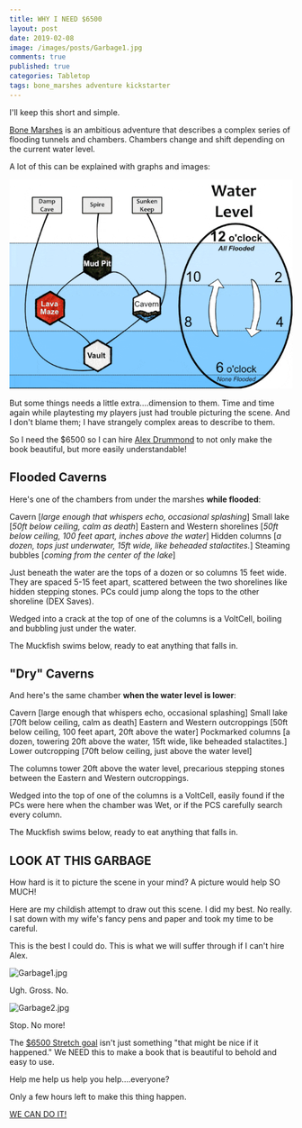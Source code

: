 ```yaml
---
title: WHY I NEED $6500 
layout: post
date: 2019-02-08
image: /images/posts/Garbage1.jpg
comments: true
published: true
categories: Tabletop
tags: bone_marshes adventure kickstarter 
---
```


I'll keep this short and simple.

[Bone Marshes](https://www.kickstarter.com/projects/464972563/the-bone-marshes-a-hex-mapping-adventure-about-get/description) is an ambitious adventure that describes a complex series of flooding tunnels and chambers. Chambers change and shift depending on the current water level.

A lot of this can be explained with graphs and images:

![marshes-flooding.gif](/images/posts/marshes-flooding.gif)

But some things needs a little extra....dimension to them. Time and time again while playtesting my players just had trouble picturing the scene. And I don't blame them; I have strangely complex areas to describe to them.

So I need the $6500 so I can hire [Alex Drummond](https://www.drivethrurpg.com/product/228485/Epic-Isometric-Bundle) to not only make the book beautiful, but more easily understandable!

## Flooded Caverns

Here's one of the chambers from under the marshes **while flooded**:

Cavern [*large enough that whispers echo, occasional splashing*] Small lake [*50ft below ceiling, calm as death*] Eastern and Western shorelines [*50ft below ceiling, 100 feet apart, inches above the water*] Hidden columns [*a dozen, tops just underwater, 15ft wide, like beheaded stalactites.*] Steaming bubbles [*coming from the center of the lake*]

Just beneath the water are the tops of a dozen or so columns 15 feet wide. They are spaced 5-15 feet apart, scattered between the two shorelines like hidden stepping stones. PCs could jump along the tops to the other shoreline (DEX Saves).

Wedged into a crack at the top of one of the columns is a VoltCell, boiling and bubbling just under the water. 

The Muckfish swims below, ready to eat anything that falls in.

## "Dry" Caverns

And here's the same chamber **when the water level is lower**:

Cavern [large enough that whispers echo, occasional splashing] Small lake [70ft below ceiling, calm as death] Eastern and Western outcroppings [50ft below ceiling, 100 feet apart, 20ft above the water] Pockmarked columns [a dozen, towering 20ft above the water, 15ft wide, like beheaded stalactites.] Lower outcropping [70ft below ceiling, just above the water level]

The columns tower 20ft above the water level, precarious stepping stones between the Eastern and Western outcroppings. 

Wedged into the top of one of the columns is a VoltCell, easily found if the PCs were here when the chamber was Wet, or if the PCS carefully search every column.

The Muckfish swims below, ready to eat anything that falls in.

## LOOK AT THIS GARBAGE

How hard is it to picture the scene in your mind? A picture would help SO MUCH!

Here are my childish attempt to draw out this scene. I did my best. No really. I sat down with my wife's fancy pens and paper and took my time to be careful. 

This is the best I could do. This is what we will suffer through if I can't hire Alex.

![Garbage1.jpg]({{site.url}}/images/posts/Garbage1.jpg)

Ugh. Gross. No. 

![Garbage2.jpg]({{site.url}}/images/posts/Garbage2.jpg)

Stop. No more! 

The [$6500 Stretch goal](https://www.kickstarter.com/projects/464972563/the-bone-marshes-a-hex-mapping-adventure-about-get/description) isn't just something "that might be nice if it happened." We NEED this to make a book that is beautiful to behold and easy to use.

Help me help us help you help....everyone? 

Only a few hours left to make this thing happen. 

[WE CAN DO IT!](https://www.kickstarter.com/projects/464972563/the-bone-marshes-a-hex-mapping-adventure-about-get/description) 